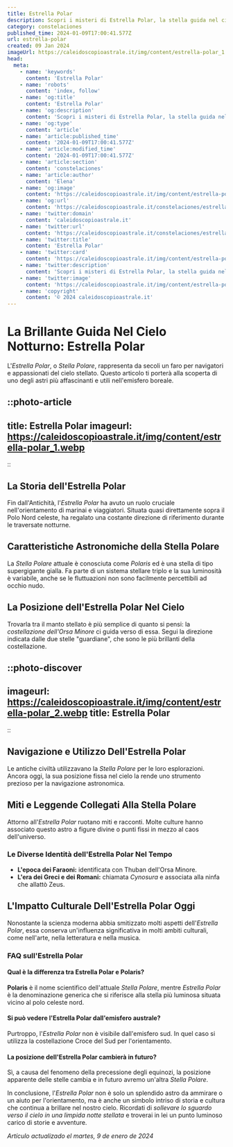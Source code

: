 ```yaml
---
title: Estrella Polar
description: Scopri i misteri di Estrella Polar, la stella guida nel cielo. Articoli, curiosità e scoperte astronomiche per amanti del firmamento. Leggi ora!
category: constelaciones
published_time: 2024-01-09T17:00:41.577Z
url: estrella-polar
created: 09 Jan 2024
imageUrl: https://caleidoscopioastrale.it/img/content/estrella-polar_1.webp
head:
  meta:
    - name: 'keywords'
      content: 'Estrella Polar'
    - name: 'robots'
      content: 'index, follow'
    - name: 'og:title'
      content: 'Estrella Polar'
    - name: 'og:description'
      content: 'Scopri i misteri di Estrella Polar, la stella guida nel cielo. Articoli, curiosità e scoperte astronomiche per amanti del firmamento. Leggi ora!'
    - name: 'og:type'
      content: 'article'
    - name: 'article:published_time'
      content: '2024-01-09T17:00:41.577Z'
    - name: 'article:modified_time'
      content: '2024-01-09T17:00:41.577Z'
    - name: 'article:section'
      content: 'constelaciones'
    - name: 'article:author'
      content: 'Elena'
    - name: 'og:image'
      content: 'https://caleidoscopioastrale.it/img/content/estrella-polar_1.webp'
    - name: 'og:url'
      content: 'https://caleidoscopioastrale.it/constelaciones/estrella-polar'
    - name: 'twitter:domain'
      content: 'caleidoscopioastrale.it'
    - name: 'twitter:url'
      content: 'https://caleidoscopioastrale.it/constelaciones/estrella-polar'
    - name: 'twitter:title'
      content: 'Estrella Polar'
    - name: 'twitter:card'
      content: 'https://caleidoscopioastrale.it/img/content/estrella-polar_1.webp'
    - name: 'twitter:description'
      content: 'Scopri i misteri di Estrella Polar, la stella guida nel cielo. Articoli, curiosità e scoperte astronomiche per amanti del firmamento. Leggi ora!'
    - name: 'twitter:image'
      content: 'https://caleidoscopioastrale.it/img/content/estrella-polar_1.webp'
    - name: 'copyright'
      content: '© 2024 caleidoscopioastrale.it'
---
```

# La Brillante Guida Nel Cielo Notturno: Estrella Polar 

L'*Estrella Polar*, o *Stella Polare*, rappresenta da secoli un faro per navigatori e appassionati del cielo stellato. Questo articolo ti porterà alla scoperta di uno degli astri più affascinanti e utili nell'emisfero boreale.

::photo-article
---
title: Estrella Polar
imageurl: https://caleidoscopioastrale.it/img/content/estrella-polar_1.webp
---
::

## La Storia dell'Estrella Polar

Fin dall'Antichità, l'*Estrella Polar* ha avuto un ruolo cruciale nell'orientamento di marinai e viaggiatori. Situata quasi direttamente sopra il Polo Nord celeste, ha regalato una costante direzione di riferimento durante le traversate notturne.

## Caratteristiche Astronomiche della Stella Polare

La *Stella Polare* attuale è conosciuta come *Polaris* ed è una stella di tipo supergigante gialla. Fa parte di un sistema stellare triplo e la sua luminosità è variabile, anche se le fluttuazioni non sono facilmente percettibili ad occhio nudo.

## La Posizione dell'Estrella Polar Nel Cielo

Trovarla tra il manto stellato è più semplice di quanto si pensi: la *costellazione dell'Orsa Minore* ci guida verso di essa. Segui la direzione indicata dalle due stelle "guardiane", che sono le più brillanti della costellazione.


::photo-discover
---
imageurl: https://caleidoscopioastrale.it/img/content/estrella-polar_2.webp
title: Estrella Polar
---
::

## Navigazione e Utilizzo Dell'Estrella Polar

Le antiche civiltà utilizzavano la *Stella Polare* per le loro esplorazioni. Ancora oggi, la sua posizione fissa nel cielo la rende uno strumento prezioso per la navigazione astronomica.

## Miti e Leggende Collegati Alla Stella Polare

Attorno all'*Estrella Polar* ruotano miti e racconti. Molte culture hanno associato questo astro a figure divine o punti fissi in mezzo al caos dell'universo.

### Le Diverse Identità dell'Estrella Polar Nel Tempo

- **L'epoca dei Faraoni:** identificata con Thuban dell'Orsa Minore.
- **L'era dei Greci e dei Romani:** chiamata *Cynosura* e associata alla ninfa che allattò Zeus.

## L'Impatto Culturale Dell'Estrella Polar Oggi

Nonostante la scienza moderna abbia smitizzato molti aspetti dell'*Estrella Polar*, essa conserva un'influenza significativa in molti ambiti culturali, come nell'arte, nella letteratura e nella musica.

### FAQ sull'Estrella Polar

#### Qual è la differenza tra Estrella Polar e Polaris?

**Polaris** è il nome scientifico dell'attuale *Stella Polare*, mentre *Estrella Polar* è la denominazione generica che si riferisce alla stella più luminosa situata vicino al polo celeste nord.

#### Si può vedere l'Estrella Polar dall'emisfero australe?

Purtroppo, l'*Estrella Polar* non è visibile dall'emisfero sud. In quel caso si utilizza la costellazione Croce del Sud per l'orientamento.

#### La posizione dell'Estrella Polar cambierà in futuro?

Sì, a causa del fenomeno della precessione degli equinozi, la posizione apparente delle stelle cambia e in futuro avremo un'altra *Stella Polare*.

In conclusione, l'*Estrella Polar* non è solo un splendido astro da ammirare o un aiuto per l'orientamento, ma è anche un simbolo intriso di storia e cultura che continua a brillare nel nostro cielo. Ricordati di *sollevare lo sguardo verso il cielo in una limpida notte stellata* e troverai in lei un punto luminoso carico di storie e avventure.

_Artículo actualizado el martes, 9 de enero de 2024_